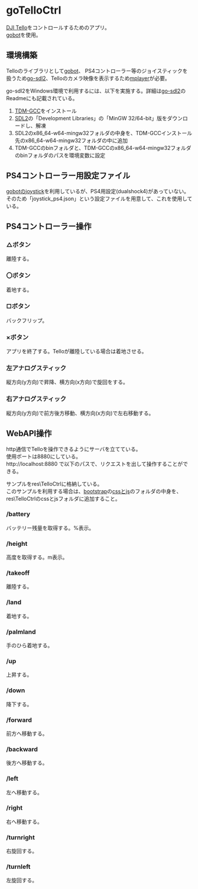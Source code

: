 # goTelloCtrl
[DJI Tello](https://store.dji.com/jp/product/tello?vid=45701)をコントロールするためのアプリ。  
[gobot](https://gobot.io)を使用。  

## 環境構築    
Telloのライブラリとして[gobot](https://gobot.io/documentation/platforms/tello/)、
PS4コントローラー等のジョイスティックを扱うため[go-sdl2](https://github.com/veandco/go-sdl2)、Telloのカメラ映像を表示するため[mplayer](http://www.mplayerhq.hu/design7/dload.html)が必要。  

go-sdl2をWindows環境で利用するには、以下を実施する。詳細は[go-sdl2](https://github.com/veandco/go-sdl2)のReadmeにも記載されている。
1. [TDM-GCC](http://tdm-gcc.tdragon.net/download)をインストール
2. [SDL2](http://libsdl.org/download-2.0.php)の「Development Libraries」の「MinGW 32/64-bit」版をダウンロードし、解凍
3. SDL2のx86_64-w64-mingw32フォルダの中身を、TDM-GCCインストール先のx86_64-w64-mingw32フォルダの中に追加
4. TDM-GCCのbinフォルダと、TDM-GCCのx86_64-w64-mingw32フォルダのbinフォルダのパスを環境変数に設定

## PS4コントローラー用設定ファイル  
[gobotのjoystick](https://gobot.io/documentation/platforms/joystick/)を利用しているが、PS4用設定(dualshock4)があっていない。  
そのため「joystick_ps4.json」という設定ファイルを用意して、これを使用している。  

## PS4コントローラー操作  
### △ボタン  
離陸する。  

### 〇ボタン  
着地する。  

### □ボタン  
バックフリップ。  

### ×ボタン  
アプリを終了する。Telloが離陸している場合は着地させる。  

### 左アナログスティック  
縦方向(y方向)で昇降、横方向(x方向)で旋回をする。  

### 右アナログスティック  
縦方向(y方向)で前方後方移動、横方向(ⅹ方向)で左右移動する。  

## WebAPI操作  
http通信でTelloを操作できるようにサーバを立てている。  
使用ポートは8880にしている。  
http://localhost:8880 で以下のパスで、リクエストを出して操作することができる。  

サンプルをres\TelloCtrlに格納している。  
このサンプルを利用する場合は、[bootstrap](https://getbootstrap.com/)の[cssとjs](https://getbootstrap.com/docs/4.2/getting-started/download/#compiled-css-and-js)のフォルダの中身を、res\TelloCtrlのcssとjsフォルダに追加すること。

### /battery  
バッテリー残量を取得する。%表示。  

### /height  
高度を取得する。m表示。  

### /takeoff  
離陸する。  

### /land  
着地する。  

### /palmland  
手のひら着地する。  

### /up  
上昇する。  

### /down  
降下する。  

### /forward  
前方へ移動する。  

### /backward  
後方へ移動する。  

### /left  
左へ移動する。  

### /right  
右へ移動する。  

### /turnright  
右旋回する。  

### /turnleft  
左旋回する。  